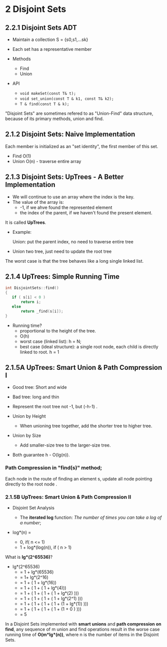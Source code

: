 # 2 Disjoint Sets

## 2.2.1 Disjoint Sets ADT
* Maintain a collection S = {s0,s1,...sk}
* Each set has a representative member

* Methods
  * Find
  * Union
 
* API
  * `void makeSet(const T& t);`
  * `void set_union(const T & k1, const T& k2);`
  * `T & find(const T & k);`

"Disjoint Sets" are sometimes refered to as "Union-Find" data structure, because of its primary methods, union and find.

## 2.1.2 Disjoint Sets: Naive Implementation

Each member is initialized as an "set identity", the first member of this set. 

- Find O(1)
- Union O(n) - traverse entire array

## 2.1.3 Disjoint Sets: UpTrees - A Better Implementation

* We will continue to use an array where the index is the key.
* The value of the array is:
   * -1, if we ahve found the represented element
   * the index of the parent, if we haven't found the present element.
   
 It is called __UpTrees__.
 
* Example:

  Union: put the parent index, no need to traverse entire tree 

- Union two tree, just need to update the root tree
 
 The worst case is that the tree behaves like a long single linked list.
 
## 2.1.4 UpTrees: Simple Running Time
 
 ```cpp
 int DisjointSets::find()
 {
    if ( s[i] < 0 ) 
        return i;
    else  
        return _find(s[i]); 
} 
 ```
 
-  Running time?
    - proportional to the height of the tree. 
    - O(h)
    - worst case (linked list): h = N;
    - best case (ideal structure): a single root node, each child is directly linked to root. h = 1
    
## 2.1.5A UpTrees: Smart Union & Path Compression I

- Good tree: Short and wide 
- Bad tree: long and thin

- Represent the root tree not -1, but (-h-1) . 

- Union by Height
   - When unioning tree together, add the shorter tree to higher tree. 
- Union by Size
   - Add smaller-size tree to the larger-size tree.

- Both guarantee h - O(lg(n)).

### Path Compression in "find(s)" method;
Each node in the route of finding an element s, update all node pointing directly to the root node .


### 2.1.5B UpTrees: Smart Union & Path Compression II
- Disjoint Set Analysis
   - The __iterated log__ function: _The number of times you can take a log of a number_;

- log*(n) = 
  - 0, if( n <= 1)
  - 1 + log*(log(n)), if ( n > 1)

What is __lg*(2^65536)__?

- lg*(2^65536) 
   -  =  1 + lg*(65536) 
   -  =  1+ lg*(2^16) 
   -  =  1 + ( 1 + lg*(16)) 
   -  =  1 + ( 1 + ( 1 + lg*(4))) 
   -  =  1 + ( 1 + ( 1 + ( 1 + lg*(2) ))) 
   -  =  1 + ( 1 + ( 1 + ( 1 + lg*(2^1) )))
   -  =  1 + ( 1 + ( 1 + ( 1 + (1 + lg*(1)) )))
   -  =  1 + ( 1 + ( 1 + ( 1 + (1 + 0 ) )))
   -  = 5
  
In a Disjoint Sets implemented with __smart unions__ and __path compression on find__, 
any sequence of m union and find operations result in the worse case running time of __O(m\*lg\*(n))__,
where n is the number of items in the Disjoint Sets.

